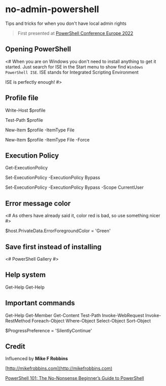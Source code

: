 # no-admin-powershell

Tips and tricks for when you don't have local admin rights 

> First presented at [PowerShell Conference Europe 2022](https://psconf.eu)

## Opening PowerShell

<#
  When you are on Windows you don't need to install anything to get it started.
  Just search for ISE in the Start menu to show find `Windows PowerShell ISE`.
  ISE stands for Integrated Scripting Environment
  
  ISE is perfectly enough!
#>

## Profile file

Write-Host $profile

Test-Path $profile

New-Item $profile -ItemType File

New-Item $profile -ItemType File -Force

## Execution Policy

Get-ExecutionPolicy

Set-ExecutionPolicy -ExecutionPolicy Bypass

Set-ExecutionPolicy -ExecutionPolicy Bypass -Scope CurrentUser

## Error message color

<# As others have already said it, color red is bad, so use something nicer #>

$host.PrivateData.ErrorForegroundColor = 'Green'

## Save first instead of installing

<# PowerShell Gallery #>

## Help system

Get-Help Get-Help

## Important commands

Get-Help
Get-Member
Get-Content
Test-Path
Invoke-WebRequest
Invoke-RestMethod
Foreach-Object
Where-Object
Select-Object
Sort-Object

$ProgressPreference = 'SilentlyContinue'

## Credit

Influenced by **Mike F Robbins**

[http://mikefrobbins.com](http://mikefrobbins.com)

[PowerShell 101: The No-Nonsense Beginner’s Guide to PowerShell](https://github.com/mikefrobbins/Presentations/blob/main/PowerShell%20on%20the%20River%202019/PowerShell%20101/PowerShell%20101.ps1)
